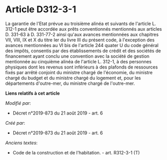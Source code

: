 # Article D312-3-1

La garantie de l'Etat prévue au troisième alinéa et suivants de l'article L. 312-1 peut être accordée aux prêts conventionnés
mentionnés aux articles D. 331-63 à D. 331-77-2 ainsi qu'aux avances mentionnées aux chapitres VII, VIII, IX et X du titre
Ier du livre III du présent code, à l'exception des avances mentionnées au VI bis de l'article 244 quater U du code général
des impôts, consentis par des établissements de crédit et des sociétés de financement ayant conclu une convention avec la
société de gestion mentionnée au cinquième alinéa de l'article L. 312-1, à des personnes physiques dont les revenus sont
inférieurs à des plafonds de ressources fixés par arrêté conjoint du ministre chargé de l'économie, du ministre chargé du
budget et du ministre chargé du logement et, pour les départements d'outre-mer, du ministre chargé de l'outre-mer.

**Liens relatifs à cet article**

_Modifié par_:

  - Décret n°2019-873 du 21 août 2019 - art. 6

_Créé par_:

  - Décret n°2019-873 du 21 août 2019 - art. 6

_Anciens textes_:

  - Code de la construction et de l'habitation. - art. R312-3-1 (T)
